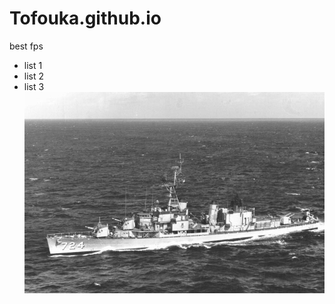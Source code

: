 # Tofouka.github.io
 best fps 
* list 1
* list 2
* list 3
![Drag USS_Laffey_DD-724](USS_Laffey_DD-724.jpg)